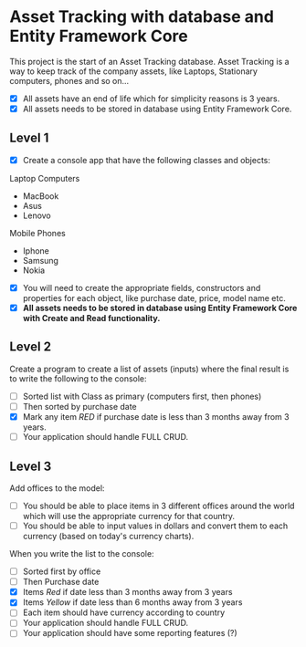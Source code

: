 # Asset Tracking with database and Entity Framework Core

This project is the start of an Asset Tracking database. 
Asset Tracking is a way to keep track of the company assets, like Laptops, Stationary computers, phones and so on... 
- [X] All assets have an end of life which for simplicity reasons is 3 years. 
- [X] All assets needs to be stored in database using Entity Framework Core. 

## Level 1

- [X] Create a console app that have the following classes and objects: 

Laptop Computers 
- MacBook 
- Asus 
- Lenovo 

Mobile Phones 
- Iphone 
- Samsung 
- Nokia 

- [X] You will need to create the appropriate fields, constructors and properties for each object, like purchase date, price, model name etc. 
- [X] **All assets needs to be stored in database using Entity Framework Core with Create and Read functionality.**

## Level 2

Create a program to create a list of assets (inputs) where the final result is to write the following to the console: 
- [ ] Sorted list with Class as primary (computers first, then phones) 
- [ ] Then sorted by purchase date 
- [X] Mark any item *RED* if purchase date is less than 3 months away from 3 years. 
- [ ] Your application should handle FULL CRUD.

## Level 3

Add offices to the model: 

- [ ] You should be able to place items in 3 different offices around the world which will use the appropriate currency for that country. 
- [ ] You should be able to input values in dollars and convert them to each currency (based on today's currency charts).

When you write the list to the console: 
- [ ] Sorted first by office 
- [ ] Then Purchase date 
- [X] Items *Red* if date less than 3 months away from 3 years 
- [X] Items *Yellow* if date less than 6 months away from 3 years 
- [ ] Each item should have currency according to country 
- [ ] Your application should handle FULL CRUD. 
- [ ] Your application should have some reporting features (?)